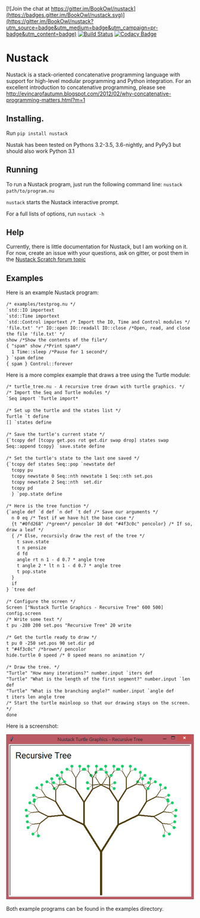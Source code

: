 [![Join the chat at https://gitter.im/BookOwl/nustack](https://badges.gitter.im/BookOwl/nustack.svg)](https://gitter.im/BookOwl/nustack?utm_source=badge&utm_medium=badge&utm_campaign=pr-badge&utm_content=badge) [![Build Status](https://travis-ci.org/BookOwl/nustack.svg?branch=tests)](https://travis-ci.org/BookOwl/nustack) [![Codacy Badge](https://api.codacy.com/project/badge/grade/41debe98009e4455bdd96eb20b6606f8)](https://www.codacy.com/app/stanleybookowl/nustack)

# Nustack
Nustack is a stack-oriented concatenative programming language with support for high-level modular programming and Python integration.
For an excellent introduction to concatenative programming, please see http://evincarofautumn.blogspot.com/2012/02/why-concatenative-programming-matters.html?m=1

## Installing.
Run `pip install nustack`

Nustak has been tested on Pythons 3.2-3.5, 3.6-nightly, and PyPy3 but should also work Python 3.1
## Running
To run a Nustack program, just run the following command line: `nustack path/to/program.nu`

`nustack` starts the Nustack interactive prompt.

For a full lists of options, run `nustack -h`

## Help
Currently, there is little documentation for Nustack, but I am working on it. For now, create an issue with your questions, ask on gitter, or post them in the [Nustack Scratch forum topic](https://scratch.mit.edu/discuss/topic/184118/)
## Examples
Here is an example Nustack program:

```
/* examples/testprog.nu */
`std::IO importext
`std::Time importext
`std::Control importext /* Import the IO, Time and Control modules */
'file.txt' "r" IO::open IO::readall IO::close /*Open, read, and close the file 'file.txt' */
show /*Show the contents of the file*/
{ "spam" show /*Print spam*/
  1 Time::sleep /*Pause for 1 second*/
} `spam define
{ spam } Control::forever
```

Here is a more complex example that draws a tree using the Turtle module:

```
/* turtle_tree.nu - A recursive tree drawn with turtle graphics. */
/* Import the Seq and Turtle modules */
`Seq import `Turtle import*

/* Set up the turtle and the states list */
Turtle `t define
[] `states define

/* Save the turtle's current state */
{`tcopy def [tcopy get.pos rot get.dir swap drop] states swap Seq::append tcopy} `save.state define

/* Set the turtle's state to the last one saved */
{`tcopy def states Seq::pop `newstate def
  tcopy pu
  tcopy newstate 0 Seq::nth newstate 1 Seq::nth set.pos
  tcopy newstate 2 Seq::nth  set.dir
  tcopy pd
  } `pop.state define

/* Here is the tree function */
{`angle def `d def `n def `t def /* Save our arguments */
  n 0 eq /* Test if we have hit the base case */
  {t "#0fd268" /*green*/ pencolor 10 dot "#4f3c0c" pencolor} /* If so, draw a leaf */
  { /* Else, recursivly draw the rest of the tree */
    t save.state
    t n pensize
    d fd
    angle rt n 1 - d 0.7 * angle tree
    t angle 2 * lt n 1 - d 0.7 * angle tree
    t pop.state
  }
  if
} `tree def

/* Configure the screen */
Screen ["Nustack Turtle Graphics - Recursive Tree" 600 500] config.screen
/* Write some text */
t pu -280 200 set.pos "Recursive Tree" 20 write

/* Get the turtle ready to draw */
t pu 0 -250 set.pos 90 set.dir pd
t "#4f3c0c" /*brown*/ pencolor
hide.turtle 0 speed /* 0 speed means no animation */

/* Draw the tree. */
"Turtle" "How many iterations?" number.input `iters def
"Turtle" "What is the length of the first segment?" number.input `len def
"Turtle" "What is the branching angle?" number.input `angle def
t iters len angle tree
/* Start the turtle mainloop so that our drawing stays on the screen. */
done
```
Here is a screenshot:

![Screenshot](/screenshots/screenshot1.png)

Both example programs can be found in the examples directory.
